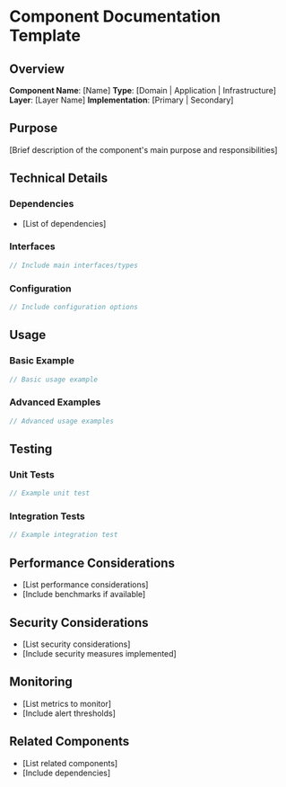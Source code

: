 # Component Documentation Template

## Overview
**Component Name**: [Name]
**Type**: [Domain | Application | Infrastructure]
**Layer**: [Layer Name]
**Implementation**: [Primary | Secondary]

## Purpose
[Brief description of the component's main purpose and responsibilities]

## Technical Details
### Dependencies
- [List of dependencies]

### Interfaces
```typescript
// Include main interfaces/types
```

### Configuration
```typescript
// Include configuration options
```

## Usage
### Basic Example
```typescript
// Basic usage example
```

### Advanced Examples
```typescript
// Advanced usage examples
```

## Testing
### Unit Tests
```typescript
// Example unit test
```

### Integration Tests
```typescript
// Example integration test
```

## Performance Considerations
- [List performance considerations]
- [Include benchmarks if available]

## Security Considerations
- [List security considerations]
- [Include security measures implemented]

## Monitoring
- [List metrics to monitor]
- [Include alert thresholds]

## Related Components
- [List related components]
- [Include dependencies]
